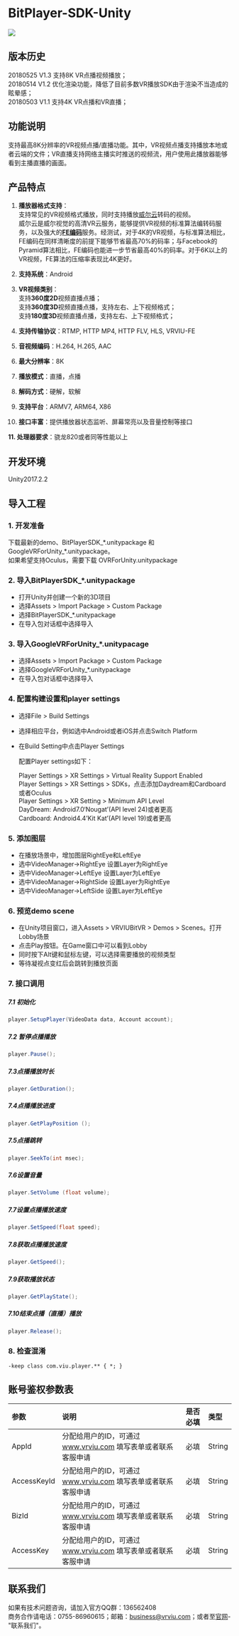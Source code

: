 # BitPlayer-SDK-Unity

[![](https://img.shields.io/badge/Powered%20by-vrviu.com-brightgreen.svg)](https://vrviu.com)

## 版本历史
 20180525 V1.3 支持8K VR点播视频播放；   
 20180514 V1.2 优化渲染功能，降低了目前多数VR播放SDK由于渲染不当造成的眩晕感；   
 20180503 V1.1 支持4K VR点播和VR直播；   

## 功能说明
 支持最高8K分辨率的VR视频点播/直播功能。其中，VR视频点播支持播放本地或者云端的文件；VR直播支持网络主播实时推送的视频流，用户使用此播放器能够看到主播直播的画面。  
 
## 产品特点
1. **播放器格式支持**：  
 支持常见的VR视频格式播放，同时支持播放[威尔云](http://master.vrviu.com)转码的视频。  
 威尔云是威尔视觉的高清VR云服务，能够提供VR视频的标准算法编转码服务，以及强大的[**FE编码**](https://www.vrviu.com/technology.html)服务。经测试，对于4K的VR视频，与标准算法相比，FE编码在同样清晰度的前提下能够节省最高70%的码率；与Facebook的Pyramid算法相比，FE编码也能进一步节省最高40%的码率。对于6K以上的VR视频，FE算法的压缩率表现比4K更好。

2. **支持系统**：Android

3. **VR视频类别**：  
   支持**360度2D**视频直播点播；  
   支持**360度3D**视频直播点播，支持左右、上下视频格式；  
   支持**180度3D**视频直播点播，支持左右、上下视频格式；  
 
4. **支持传输协议**：RTMP, HTTP MP4, HTTP FLV, HLS, VRVIU-FE

5. **音视频编码**：H.264, H.265, AAC  

6. **最大分辨率**：8K

7. **播放模式**：直播，点播

8. **解码方式**：硬解，软解

9. **支持平台**：ARMV7, ARM64, X86  

10. **接口丰富**：提供播放器状态监听、屏幕常亮以及音量控制等接口  

**11. 处理器要求**：骁龙820或者同等性能以上  

## 开发环境
Unity2017.2.2

## 导入工程
### 1. 开发准备
下载最新的demo、BitPlayerSDK_\*.unitypackage 和 GoogleVRForUnity_\*.unitypackage。  
如果希望支持Oculus，需要下载 OVRForUnity.unitypackage

### 2. 导入BitPlayerSDK_\*.unitypackage

* 打开Unity并创建一个新的3D项目
* 选择Assets > Import Package > Custom Package
* 选择BitPlayerSDK_\*.unitypackage
* 在导入包对话框中选择导入

### 3. 导入GoogleVRForUnity_\*.unitypacage

* 选择Assets > Import Package > Custom Package
* 选择GoogleVRForUnity_\*.unitypackage
* 在导入包对话框中选择导入

### 4. 配置构建设置和player settings

* 选择File > Build Settings
* 选择相应平台，例如选中Android或者iOS并点击Switch Platform
* 在Build Setting中点击Player Settings

  配置Player settings如下：

    Player Settings > XR Settings > Virtual Reality Support	Enabled  
    Player Settings > XR Settings > SDKs，点击添加Daydream和Cardboard或者Oculus  
    Player Settings > XR Setting > Minimum API Level  
    DayDream: Android7.0‘Nougat’(API level 24)或者更高  
    Cardboard: Android4.4’Kit Kat’(API level 19)或者更高
### 5. 添加图层
* 在播放场景中，增加图层RightEye和LeftEye
* 选中VideoManager->RightEye 设置Layer为RightEye
* 选中VideoManager->LeftEye 设置Layer为LeftEye
* 选中VideoManager->RightSide 设置Layer为RightEye
* 选中VideoManager->LeftSide 设置Layer为LeftEye
### 6. 预览demo scene

* 在Unity项目窗口，进入Assets > VRVIUBitVR > Demos > Scenes。打开Lobby场景
* 点击Play按钮。在Game窗口中可以看到Lobby
* 同时按下Alt键和鼠标左键，可以选择需要播放的视频类型
* 等待凝视点变红后会跳转到播放页面

### 7. 接口调用

##### 7.1 初始化
```c#
player.SetupPlayer(VideoData data, Account account);
```

##### 7.2 暂停点播播放
```c#
player.Pause();
```

##### 7.3点播播放时长
```c#
player.GetDuration();
```

##### 7.4点播播放进度
```c#
player.GetPlayPosition ();
```

##### 7.5点播跳转
```c#
player.SeekTo(int msec);
```

##### 7.6设置音量
```c#
player.SetVolume (float volume);
```

##### 7.7设置点播播放速度
```c#
player.SetSpeed(float speed);
```

##### 7.8获取点播播放速度
```c#
player.GetSpeed();
```

##### 7.9获取播放状态
```c#
player.GetPlayState();
```

##### 7.10结束点播（直播）播放
```c#
player.Release();
```

### 8. 检查混淆
```proguard
-keep class com.viu.player.** { *; } 
```
## 账号鉴权参数表
 |参数|说明|是否必填|类型|
 |:---|:---|:---|:---|
 |AppId|分配给用户的ID，可通过 www.vrviu.com 填写表单或者联系客服申请|必填|String|
 |AccessKeyId|分配给用户的ID，可通过 www.vrviu.com 填写表单或者联系客服申请|必填|String|
 |BizId|分配给用户的ID，可通过 www.vrviu.com 填写表单或者联系客服申请|必填|String|
 |AccessKey|分配给用户的ID，可通过 www.vrviu.com 填写表单或者联系客服申请|必填|String

## 联系我们
 如果有技术问题咨询，请加入官方QQ群：136562408   
 商务合作请电话：0755-86960615；邮箱：business@vrviu.com；或者至[官网](http://www.vrviu.com)- "联系我们"。   
 
